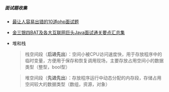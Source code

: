 ##### 面试题收集

- [最让人容易出错的10道php面试题](http://www.php.cn/php-weizijiaocheng-381184.html)

- [金三银四BAT及各大互联网巨头Java面试通关要点汇总集](https://www.toutiao.com/a6527132703043617294/)

- 堆和栈

  > 栈空间段（**后进先出**）：空间小被CPU访问速度快，用于存放程序中的临时变量，方便用于保存和恢复调用现场，主要存放占用空间小的数据类型（整型，bool型）

  > 堆空间段（**先进先出**）：存放程序运行中动态分配的内存段，存储占用空间较大的数据类型（数组，资源，对象）
